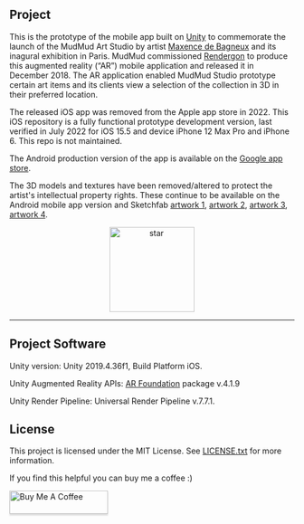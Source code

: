 ## Project
This is the prototype of the mobile app built on [Unity](https://unity.com/) to commemorate the launch of the MudMud Art Studio by artist [Maxence de Bagneux](https://www.instagram.com/maxencedebagneux/) and its inagural exhibition in Paris. MudMud commissioned [Rendergon](https://rendergon.com/portfolio/mudmudarstudio/)  to produce this augmented reality (“AR”) mobile application and released it in December 2018. The AR application enabled MudMud Studio prototype certain art items and its clients view a selection of the collection in 3D in their preferred location.

The released iOS app was removed from the Apple app store in 2022. This iOS repository is a fully functional prototype development version, last verified in July 2022 for iOS 15.5 and device iPhone 12 Max Pro and iPhone 6. This repo is not maintained.

The Android production version of the app is available on the [Google app store](https://play.google.com/store/apps/details?id=com.Rendergon.MudMudAR_Art).

The 3D models and textures have been removed/altered to protect the artist's intellectual property rights. These continue to be available on the Android mobile app version and Sketchfab [artwork 1](https://sketchfab.com/3d-models/mudmud-tribal-art-component-1-fbc49cd2684d43a28d5f6a889290f72e), [artwork 2](https://sketchfab.com/3d-models/mudmud-tribal-art-component-2-6f7da650a5a8426f9b1db61b0b88a10c), [artwork 3](https://sketchfab.com/3d-models/mudmud-tribal-art-component-3-bbc4642ab606425c9088faef119fb1fe), [artwork 4](https://sketchfab.com/3d-models/glace-ceramic-3a5eb273d09a435b9ad06d9cbf0593b4).

<p align="center">
<img width="150" alt="star" src="https://github.com/sergiosolorzano/ai_gallery/assets/24430655/3c0b02ea-9b11-401a-b6f5-c61b69ad651b">
</p>

---------------------------------------------

## Project Software
Unity version: Unity 2019.4.36f1, Build Platform iOS.

Unity Augmented Reality APIs: [AR Foundation](https://docs.unity3d.com/Packages/com.unity.xr.arfoundation@4.1/manual/index.html) package v.4.1.9

Unity Render Pipeline: Universal Render Pipeline v.7.7.1.

## License
This project is licensed under the MIT License. See [LICENSE.txt](https://github.com/sergiosolorzano/MudMud-ARStudio-iOS/blob/main/LICENSE) for more information.

If you find this helpful you can buy me a coffee :)
   
<a href="https://www.buymeacoffee.com/sergiosolorzano" target="_blank"><img src="https://www.buymeacoffee.com/assets/img/custom_images/orange_img.png" alt="Buy Me A Coffee" style="height: 41px !important;width: 174px !important;box-shadow: 0px 3px 2px 0px rgba(190, 190, 190, 0.5) !important;-webkit-box-shadow: 0px 3px 2px 0px rgba(190, 190, 190, 0.5) !important;" ></a>
